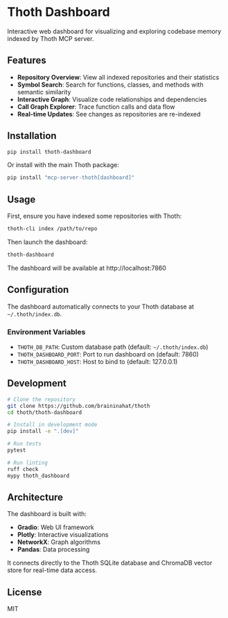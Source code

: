 # Thoth Dashboard

Interactive web dashboard for visualizing and exploring codebase memory indexed by Thoth MCP server.

## Features

- **Repository Overview**: View all indexed repositories and their statistics
- **Symbol Search**: Search for functions, classes, and methods with semantic similarity
- **Interactive Graph**: Visualize code relationships and dependencies
- **Call Graph Explorer**: Trace function calls and data flow
- **Real-time Updates**: See changes as repositories are re-indexed

## Installation

```bash
pip install thoth-dashboard
```

Or install with the main Thoth package:

```bash
pip install "mcp-server-thoth[dashboard]"
```

## Usage

First, ensure you have indexed some repositories with Thoth:

```bash
thoth-cli index /path/to/repo
```

Then launch the dashboard:

```bash
thoth-dashboard
```

The dashboard will be available at http://localhost:7860

## Configuration

The dashboard automatically connects to your Thoth database at `~/.thoth/index.db`.

### Environment Variables

- `THOTH_DB_PATH`: Custom database path (default: `~/.thoth/index.db`)
- `THOTH_DASHBOARD_PORT`: Port to run dashboard on (default: 7860)
- `THOTH_DASHBOARD_HOST`: Host to bind to (default: 127.0.0.1)

## Development

```bash
# Clone the repository
git clone https://github.com/braininahat/thoth
cd thoth/thoth-dashboard

# Install in development mode
pip install -e ".[dev]"

# Run tests
pytest

# Run linting
ruff check
mypy thoth_dashboard
```

## Architecture

The dashboard is built with:
- **Gradio**: Web UI framework
- **Plotly**: Interactive visualizations
- **NetworkX**: Graph algorithms
- **Pandas**: Data processing

It connects directly to the Thoth SQLite database and ChromaDB vector store for real-time data access.

## License

MIT